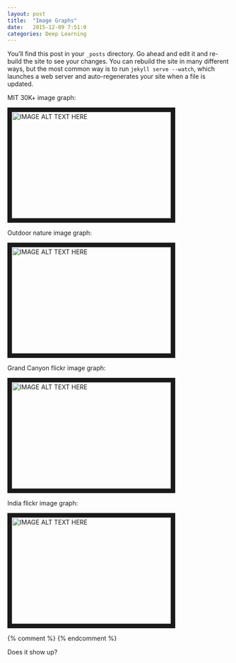 ```yaml
---
layout: post
title:  "Image Graphs"
date:   2015-12-09 7:51:0
categories: Deep Learning
---
```


You’ll find this post in your `_posts` directory. Go ahead and edit it and
re-build the site to see your changes. You can rebuild the site in many
different ways, but the most common way is to run `jekyll serve --watch`,
which launches a web server and auto-regenerates your site when a file is
updated.




MIT 30K+ image graph:

<a href="http://www.youtube.com/watch?feature=player_embedded&v=crWc7GS9c3M
" target="_blank"><img src="http://img.youtube.com/vi/crWc7GS9c3M/0.jpg" 
alt="IMAGE ALT TEXT HERE" width="360" height="240" border="10" /></a>

Outdoor nature image graph:

<a href="http://www.youtube.com/watch?feature=player_embedded&v=FnEmbDT5kyM
" target="_blank"><img src="http://img.youtube.com/vi/FnEmbDT5kyM/0.jpg" 
alt="IMAGE ALT TEXT HERE" width="360" height="240" border="10" /></a>

Grand Canyon flickr image graph:

<a href="http://www.youtube.com/watch?feature=player_embedded&v=li9ANCM7PNM
" target="_blank"><img src="http://img.youtube.com/vi/li9ANCM7PNM/0.jpg" 
alt="IMAGE ALT TEXT HERE" width="360" height="240" border="10" /></a>

India flickr image graph:

<a href="http://www.youtube.com/watch?feature=player_embedded&v=2spSVHPprPs
" target="_blank"><img src="http://img.youtube.com/vi/2spSVHPprPs/0.jpg" 
alt="IMAGE ALT TEXT HERE" width="360" height="240" border="10" /></a>



{% comment %}
{% endcomment %}


Does it show up?

